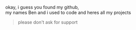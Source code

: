 okay, i guess you found my github,  
my names Ben and i used to code and heres all my projects  
> please don't ask for support
